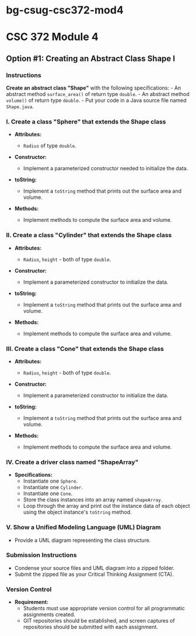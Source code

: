 # bg-csug-csc372-mod4
# CSC 372 Module 4

## Option #1: Creating an Abstract Class Shape I

### Instructions

**Create an abstract class "Shape"** with the following specifications:
    - An abstract method `surface_area()` of return type `double`.
    - An abstract method `volume()` of return type `double`.
    - Put your code in a Java source file named `Shape.java`.

### I. Create a class "Sphere" that extends the Shape class

- **Attributes:**
    - `Radius` of type `double`.
  
- **Constructor:**
    - Implement a parameterized constructor needed to initialize the data.
  
- **toString:**
    - Implement a `toString` method that prints out the surface area and volume.
  
- **Methods:**
    - Implement methods to compute the surface area and volume.

### II. Create a class "Cylinder" that extends the Shape class

- **Attributes:**
    - `Radius`, `height` - both of type `double`.

- **Constructor:**
    - Implement a parameterized constructor to initialize the data.

- **toString:**
    - Implement a `toString` method that prints out the surface area and volume.

- **Methods:**
    - Implement methods to compute the surface area and volume.

### III. Create a class "Cone" that extends the Shape class

- **Attributes:**
    - `Radius`, `height` - both of type `double`.

- **Constructor:**
    - Implement a parameterized constructor to initialize the data.

- **toString:**
    - Implement a `toString` method that prints out the surface area and volume.

- **Methods:**
    - Implement methods to compute the surface area and volume.

### IV. Create a driver class named "ShapeArray"

- **Specifications:**
    - Instantiate one `Sphere`.
    - Instantiate one `Cylinder`.
    - Instantiate one `Cone`.
    - Store the class instances into an array named `shapeArray`.
    - Loop through the array and print out the instance data of each object using the object instance's `toString` method.
  
### V. Show a Unified Modeling Language (UML) Diagram

- Provide a UML diagram representing the class structure.

### Submission Instructions

- Condense your source files and UML diagram into a zipped folder.
- Submit the zipped file as your Critical Thinking Assignment (CTA).

### Version Control

- **Requirement:**
    - Students must use appropriate version control for all programmatic assignments created.
    - GIT repositories should be established, and screen captures of repositories should be submitted with each assignment.
